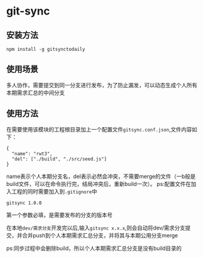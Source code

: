 # git-sync

## 安装方法
```
npm install -g gitsynctodaily
```

## 使用场景
多人协作，需要提交到同一分支进行发布，为了防止漏发，可以动态生成个人所有本期需求汇总的中间分支

## 使用方法

在需要使用该模块的工程根目录加上一个配置文件`gitsync.conf.json`,文件内容如下：

```
{
  "name": "rwt3",
  "del": ["./build", "./src/seed.js"]
}

```

name表示个人本期分支名，del表示必然会冲突，不需要merge的文件（一b般是build文件，可以在命令执行完，结局冲突后，重新build一次）。
ps:配置文件在加入工程的同时需要加入到`.gitignore`中

```
gitsync 1.0.0
```
第一个参数必填，是需要发布的分支的版本号

在本地`dev/需求分支`开发完以后,输入`gitsync x.x.x`,则会自动将dev/需求分支提交，并合并push到个人本期需求汇总分支，并将其与本期公用分支merge

ps:同步过程中会删除build，所以个人本期需求汇总分支是没有build目录的
